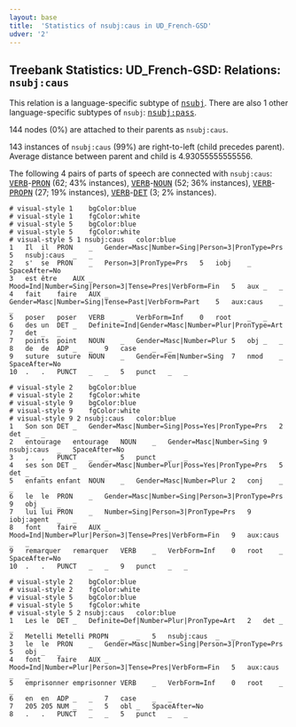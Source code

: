 ```yaml
---
layout: base
title:  'Statistics of nsubj:caus in UD_French-GSD'
udver: '2'
---
```


## Treebank Statistics: UD_French-GSD: Relations: `nsubj:caus`

This relation is a language-specific subtype of <tt><a href="fr_gsd-dep-nsubj.html">nsubj</a></tt>.
There are also 1 other language-specific subtypes of `nsubj`: <tt><a href="fr_gsd-dep-nsubj-pass.html">nsubj:pass</a></tt>.

144 nodes (0%) are attached to their parents as `nsubj:caus`.

143 instances of `nsubj:caus` (99%) are right-to-left (child precedes parent).
Average distance between parent and child is 4.93055555555556.

The following 4 pairs of parts of speech are connected with `nsubj:caus`: <tt><a href="fr_gsd-pos-VERB.html">VERB</a></tt>-<tt><a href="fr_gsd-pos-PRON.html">PRON</a></tt> (62; 43% instances), <tt><a href="fr_gsd-pos-VERB.html">VERB</a></tt>-<tt><a href="fr_gsd-pos-NOUN.html">NOUN</a></tt> (52; 36% instances), <tt><a href="fr_gsd-pos-VERB.html">VERB</a></tt>-<tt><a href="fr_gsd-pos-PROPN.html">PROPN</a></tt> (27; 19% instances), <tt><a href="fr_gsd-pos-VERB.html">VERB</a></tt>-<tt><a href="fr_gsd-pos-DET.html">DET</a></tt> (3; 2% instances).


~~~ conllu
# visual-style 1	bgColor:blue
# visual-style 1	fgColor:white
# visual-style 5	bgColor:blue
# visual-style 5	fgColor:white
# visual-style 5 1 nsubj:caus	color:blue
1	Il	il	PRON	_	Gender=Masc|Number=Sing|Person=3|PronType=Prs	5	nsubj:caus	_	_
2	s'	se	PRON	_	Person=3|PronType=Prs	5	iobj	_	SpaceAfter=No
3	est	être	AUX	_	Mood=Ind|Number=Sing|Person=3|Tense=Pres|VerbForm=Fin	5	aux	_	_
4	fait	faire	AUX	_	Gender=Masc|Number=Sing|Tense=Past|VerbForm=Part	5	aux:caus	_	_
5	poser	poser	VERB	_	VerbForm=Inf	0	root	_	_
6	des	un	DET	_	Definite=Ind|Gender=Masc|Number=Plur|PronType=Art	7	det	_	_
7	points	point	NOUN	_	Gender=Masc|Number=Plur	5	obj	_	_
8	de	de	ADP	_	_	9	case	_	_
9	suture	suture	NOUN	_	Gender=Fem|Number=Sing	7	nmod	_	SpaceAfter=No
10	.	.	PUNCT	_	_	5	punct	_	_

~~~


~~~ conllu
# visual-style 2	bgColor:blue
# visual-style 2	fgColor:white
# visual-style 9	bgColor:blue
# visual-style 9	fgColor:white
# visual-style 9 2 nsubj:caus	color:blue
1	Son	son	DET	_	Gender=Masc|Number=Sing|Poss=Yes|PronType=Prs	2	det	_	_
2	entourage	entourage	NOUN	_	Gender=Masc|Number=Sing	9	nsubj:caus	_	SpaceAfter=No
3	,	,	PUNCT	_	_	5	punct	_	_
4	ses	son	DET	_	Gender=Masc|Number=Plur|Poss=Yes|PronType=Prs	5	det	_	_
5	enfants	enfant	NOUN	_	Gender=Masc|Number=Plur	2	conj	_	_
6	le	le	PRON	_	Gender=Masc|Number=Sing|Person=3|PronType=Prs	9	obj	_	_
7	lui	lui	PRON	_	Number=Sing|Person=3|PronType=Prs	9	iobj:agent	_	_
8	font	faire	AUX	_	Mood=Ind|Number=Plur|Person=3|Tense=Pres|VerbForm=Fin	9	aux:caus	_	_
9	remarquer	remarquer	VERB	_	VerbForm=Inf	0	root	_	SpaceAfter=No
10	.	.	PUNCT	_	_	9	punct	_	_

~~~


~~~ conllu
# visual-style 2	bgColor:blue
# visual-style 2	fgColor:white
# visual-style 5	bgColor:blue
# visual-style 5	fgColor:white
# visual-style 5 2 nsubj:caus	color:blue
1	Les	le	DET	_	Definite=Def|Number=Plur|PronType=Art	2	det	_	_
2	Metelli	Metelli	PROPN	_	_	5	nsubj:caus	_	_
3	le	le	PRON	_	Gender=Masc|Number=Sing|Person=3|PronType=Prs	5	obj	_	_
4	font	faire	AUX	_	Mood=Ind|Number=Plur|Person=3|Tense=Pres|VerbForm=Fin	5	aux:caus	_	_
5	emprisonner	emprisonner	VERB	_	VerbForm=Inf	0	root	_	_
6	en	en	ADP	_	_	7	case	_	_
7	205	205	NUM	_	_	5	obl	_	SpaceAfter=No
8	.	.	PUNCT	_	_	5	punct	_	_

~~~


